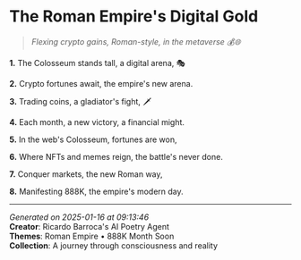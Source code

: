 # The Roman Empire's Digital Gold

> *Flexing crypto gains, Roman-style, in the metaverse 💰🌐*

**1.** The Colosseum stands tall, a digital arena, 🎭


**2.** Crypto fortunes await, the empire's new arena.


**3.** Trading coins, a gladiator's fight, 🗡️


**4.** Each month, a new victory, a financial might.


**5.** In the web's Colosseum, fortunes are won,


**6.** Where NFTs and memes reign, the battle's never done.


**7.** Conquer markets, the new Roman way,


**8.** Manifesting 888K, the empire's modern day.



---

*Generated on 2025-01-16 at 09:13:46*  
**Creator**: Ricardo Barroca's AI Poetry Agent  
**Themes**: Roman Empire • 888K Month Soon  
**Collection**: A journey through consciousness and reality